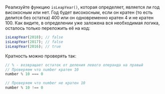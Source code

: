 
Реализуйте функцию `isLeapYear()`, которая определяет, является ли год високосным или нет. Год будет високосным, если он кратен (то есть делится без остатка) 400 или он одновременно кратен 4 и не кратен 100. Как видите, в определении уже заложена вся необходимая логика, осталось только переложить её на код:

```javascript
isLeapYear(2018); // false
isLeapYear(2017); // false
isLeapYear(2016); // true
```

Кратность можно проверять так:

```javascript
// % - возвращает остаток от деления левого операнда на правый
// Проверяем что number кратен 10
number % 10 === 0

// Проверяем что number не кратен 10
number % 10 !== 0
```
